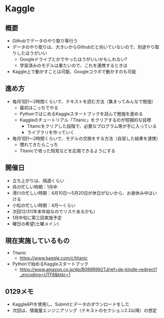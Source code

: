 # Kaggle

## 概要

* Githubでデータのやり取り等行う
* データのやり取りは、大きいからGithubだと向いていないので、別途やり取りしたほうがいい
  * Googleドライブとかでやったほうがいいかもしれない?
  * 学習済みのモデルは重たいので、これを連携するときは
* Kaggle上で動かすことは可能、Googleコラボで動かすのも可能

## 進め方

* 毎月1回1～2時間くらいで、テキストを読む方法（集まってみんなで勉強）
  * 最初はこっちでやる
  * PythonではじめるKaggleスタートブックを読んで勉強を進める
  * Kaggleのチュートリアル「Titanic」をクリアするのが短期的な目標
    * Titanicをクリアした段階で、必要なプログラム等が手に入っている
    * ライブラリを作っていく
* 毎月1回1～2時間くらいで、モデルの交換をする方法（自習した結果を連携）
  * 慣れてきたらこっち
  * Titanicで培った知見などを応用できるようにする

## 開催日

* 立ち上がりは、隔週くらい
* 呉の忙しい時期：1月中
* 滑川の忙しい時期：4月10日～5月20日が休日がないから、お昼休み中はいける
* 小松の忙しい時期：4月～くらい
* 次回12/31(年末年始なのでリスケあるかも）
* 1月中旬に第三回実施予定
* 曜日の希望(土曜メイン）

## 現在実施しているもの

* Titanic
  * https://www.kaggle.com/c/titanic
* Pythonで始めるKaggleスタートブック
  * https://www.amazon.co.jp/dp/B088R992TJ/ref=dp-kindle-redirect?_encoding=UTF8&btkr=1

## 0129メモ

* KaggleAPIを使用し、Submitとデータのダウンロードをした
* 次回は、情報量エンジニアリング（テキストのセクション2.2以降）の想定
